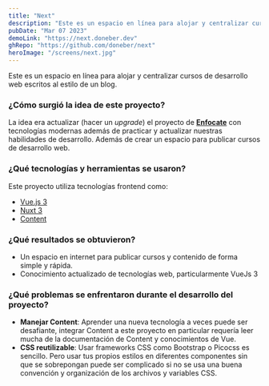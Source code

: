 ```yaml
---
title: "Next"
description: "Este es un espacio en línea para alojar y centralizar cursos de desarrollo web escritos al estilo de un blog."
pubDate: "Mar 07 2023"
demoLink: "https://next.doneber.dev"
ghRepo: "https://github.com/doneber/next"
heroImage: "/screens/next.jpg"
---
```


Este es un espacio en línea para alojar y centralizar cursos de desarrollo web escritos al estilo de un blog.

### ¿Cómo surgió la idea de este proyecto?

La idea era actualizar (hacer un *upgrade*) el proyecto de **[Enfocate](https://www.enfocate.doneber.dev/)** con tecnologías modernas además de practicar y actualizar nuestras habilidades de desarrollo. Además de crear un espacio para publicar cursos de desarrollo web.

### ¿Qué tecnologías y herramientas se usaron?

Este proyecto utiliza tecnologías frontend como:

- [Vue.js 3](https://vuejs.org/)
- [Nuxt 3](https://nuxt.com/)
- [Content](https://content.nuxtjs.org/)

### ¿Qué resultados se obtuvieron?

- Un espacio en internet para publicar cursos y contenido de forma simple y rápida.
- Conocimiento actualizado de tecnologías web, particularmente VueJs 3

### ¿Qué problemas se enfrentaron durante el desarrollo del proyecto?

- **Manejar Content**: Aprender una nueva tecnología a veces puede ser desafiante, integrar Content a este proyecto en particular requería leer mucha de la documentación de Content y conocimientos de Vue.
- **CSS reutilizable**: Usar frameworks CSS como Bootstrap o Picocss es sencillo. Pero usar tus propios estilos en diferentes componentes sin que se sobrepongan puede ser complicado si no se usa una buena convención y organización de los archivos y variables CSS.